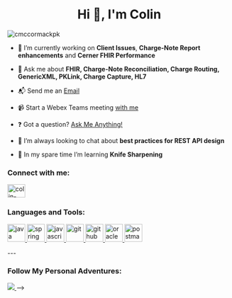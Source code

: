 <h1 align="center">Hi 👋, I'm Colin</h1>

<p align="left"> <img src="https://komarev.com/ghpvc/?username=cmccormackpk&label=Profile%20views&color=0e75b6&style=flat" alt="cmccormackpk" /> </p>

- 🔭 I’m currently working on **Client Issues**, **Charge-Note Report enhancements** and **Cerner FHIR Performance**

- 💬 Ask me about **FHIR, Charge-Note Reconciliation, Charge Routing, GenericXML, PKLink, Charge Capture, HL7**

- 📬 Send me an <a href="mailto:cmccormack@patientkeeper.com">Email</a> 

- 📹 Start a Webex Teams meeting <a href="https://patientkeeper.webex.com/join/cmccormack" target="_blank">with me</a>

- ❓ Got a question? <a href="https://github.com/cmccormackpk/ama" target="_blank">Ask Me Anything!</a>

- 🤝 I’m always looking to chat about **best practices for REST API design**

- 🌱 In my spare time I’m learning **Knife Sharpening**

<h3 align="left">Connect with me:</h3>
<p align="left">
<a href="https://linkedin.com/in/colin-mccormack-4847b125" target="blank"><img align="center" src="https://cdn.jsdelivr.net/npm/simple-icons@3.0.1/icons/linkedin.svg" alt="colin-mccormack-4847b125" height="30" width="40" /></a>
</p>

<h3 align="left">Languages and Tools:</h3>
<p align="left"> 
<a href="https://www.java.com" target="_blank"> <img src="https://www.vectorlogo.zone/logos/java/java-icon.svg" alt="java" width="40" height="40"/> </a> 
<a href="https://spring.io/" target="_blank"> <img src="https://www.vectorlogo.zone/logos/springio/springio-icon.svg" alt="spring" width="40" height="40"/> </a> 
<a href="https://developer.mozilla.org/en-US/docs/Web/JavaScript" target="_blank"> <img src="https://www.vectorlogo.zone/logos/javascript/javascript-icon.svg" alt="javascript" width="40" height="40"/> </a> 
<a href="https://git-scm.com/" target="_blank"> <img src="https://www.vectorlogo.zone/logos/git-scm/git-scm-icon.svg" alt="git" width="40" height="40"/> </a> 
<a href="https://github.com/" target="_blank"> <img src="https://www.vectorlogo.zone/logos/github/github-icon.svg" alt="github" width="40" height="40"/> </a> 
<a href="https://www.oracle.com/" target="_blank"> <img src="https://www.vectorlogo.zone/logos/oracle/oracle-icon.svg" alt="oracle" width="40" height="40"/> </a> 
<a href="https://postman.com" target="_blank"> <img src="https://www.vectorlogo.zone/logos/getpostman/getpostman-icon.svg" alt="postman" width="40" height="40"/> </a> 
</p>

<!-->
---

<h3 align="left">Follow My Personal Adventures:</h3>
<a href="https://www.instagram.com/thetallman67/" target="_blank">
    <img src="https://img.shields.io/badge/TheTallMan67%20-%23E4405F.svg?&style=for-the-badge&logo=Instagram&logoColor=white"/>
</a>
-->